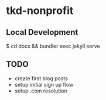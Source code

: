 # tkd-nonprofit

## Local Development

$ cd docs && bundler exec jekyll serve

## TODO

- create first blog posts
- setup initial sign up flow
- setup .com resolution